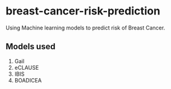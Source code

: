 # breast-cancer-risk-prediction
Using Machine learning models to predict risk of Breast Cancer.

## Models used 

1. Gail
2. eCLAUSE
3. IBIS
4. BOADICEA
